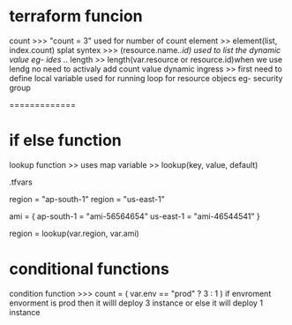 terraform funcion
===============
count >>> "count = 3" used for number of count 
element  >> element(list, index.count)
splat syntex >>> (resource.name.*.id) used to list the dynamic value eg- ides .*.
length >> length(var.resource or resource.id)when we use lendg no need to activaly add count value 
dynamic ingress >> first need to define local variable 
used for running loop for resource objecs eg- security group

=============

if else function 
===================
lookup function >> uses map variable >> lookup(key, value,  default)
 
.tfvars

region = "ap-south-1"
region =  "us-east-1"

ami = {
ap-south-1 = "ami-56564654"
us-east-1 = "ami-46544541"
}

region = lookup(var.region, var.ami)   

conditional functions 
======================
condition function >>> 
count = ( var.env == "prod" ? 3 : 1 )
if envroment envorment is prod then it willl deploy 3 instance or else it will deploy 1 instance 
